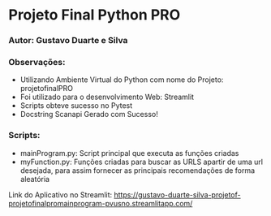 # Projeto Final Python PRO 

### Autor: Gustavo Duarte e Silva

### Observações:
- Utilizando Ambiente Virtual do Python com nome do Projeto: projetofinalPRO
- Foi utilizado para o desenvolvimento Web: Streamlit
- Scripts obteve sucesso no Pytest
- Docstring Scanapi Gerado com Sucesso!

### Scripts:
- mainProgram.py: Script principal que executa as funções criadas 
- myFunction.py: Funções criadas para buscar as URLS apartir de uma url desejada, para assim fornecer as principais recomendações de forma aleatória

Link do Aplicativo no Streamlit: https://gustavo-duarte-silva-projetof-projetofinalpromainprogram-pvusno.streamlitapp.com/

